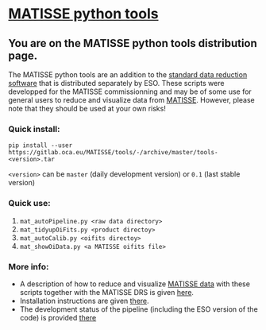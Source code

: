 # [MATISSE python tools](https://gitlab.oca.eu/MATISSE/tools/wikis/home)

## You are on the MATISSE python tools distribution page.
The MATISSE python tools are an addition to the [standard data reduction software](http://www.eso.org/sci/software/pipelines/matisse/matisse-pipe-recipes.html) that is distributed separately by ESO. These scripts were developped for the MATISSE commissionning and may be of some use for general users to reduce and visualize data from [MATISSE](http://www.eso.org/sci/facilities/paranal/instruments/matisse.html). However, please note that they should be used at your own risks!

### Quick install:
`pip install --user https://gitlab.oca.eu/MATISSE/tools/-/archive/master/tools-<version>.tar`

`<version>` can be `master` (daily development version) or `0.1` (last stable version)

### Quick use:
1. `mat_autoPipeline.py <raw data directory>`
2. `mat_tidyupOiFits.py <product directoy>`
3. `mat_autoCalib.py <oifits directoy>`
4. `mat_showOiData.py <a MATISSE oifits file>`

### More info:
- A description of how to reduce and visualize [MATISSE data](https://www.eso.org/public/news/eso1808/) with these scripts together with the MATISSE DRS is given [here](https://gitlab.oca.eu/MATISSE/tools/wikis/Using%20the%20pipeline).
- Installation instructions are given [there](https://gitlab.oca.eu/MATISSE/tools/wikis/Installation).
- The development status of the pipeline (including the ESO version of the code) is provided [there](https://gitlab.oca.eu/MATISSE/tools/wikis/Known%20bugs%20and%20development%20plan)
